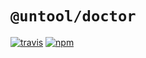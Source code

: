 # `@untool/doctor`

[![travis](https://img.shields.io/travis/untool/untool/master.svg)](https://travis-ci.org/untool/untool)&nbsp;[![npm](https://img.shields.io/npm/v/@untool%2Fdoctor.svg)](https://www.npmjs.com/package/@untool%2Fdoctor)
